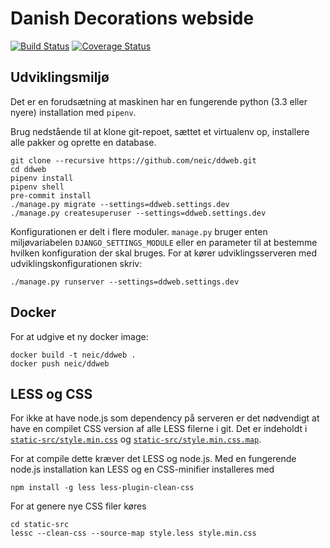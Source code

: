 # Danish Decorations webside

[![Build Status](https://travis-ci.org/neic/ddweb.svg?branch=master)](https://travis-ci.org/neic/ddweb)
[![Coverage Status](https://coveralls.io/repos/github/neic/ddweb/badge.svg?branch=master)](https://coveralls.io/github/neic/ddweb?branch=master)

## Udviklingsmiljø

Det er en forudsætning at maskinen har en fungerende python (3.3 eller nyere)
installation med `pipenv`.

Brug nedstående til at klone git-repoet, sættet et virtualenv op, installere
alle pakker og oprette en database.

```shell
git clone --recursive https://github.com/neic/ddweb.git
cd ddweb
pipenv install
pipenv shell
pre-commit install
./manage.py migrate --settings=ddweb.settings.dev
./manage.py createsuperuser --settings=ddweb.settings.dev
```

Konfigurationen er delt i flere moduler. `manage.py` bruger enten
miljøvariabelen `DJANGO_SETTINGS_MODULE` eller en parameter til at bestemme
hvilken konfiguration der skal bruges. For at kører udviklingsserveren med
udviklingskonfigurationen skriv:

```shell
./manage.py runserver --settings=ddweb.settings.dev
```

## Docker
For at udgive et ny docker image:
```
docker build -t neic/ddweb .
docker push neic/ddweb
```

## LESS og CSS

For ikke at have node.js som dependency på serveren er det nødvendigt at have en
compilet CSS version af alle LESS filerne i git. Det er indeholdt i
[`static-src/style.min.css`](static-src/style.min.css) og
[`static-src/style.min.css.map`](static-src/style.min.css.map).

For at compile dette kræver det LESS og node.js. Med en fungerende node.js
installation kan LESS og en CSS-minifier installeres med
```shell
npm install -g less less-plugin-clean-css
```
For at genere nye CSS filer køres
```shell
cd static-src
lessc --clean-css --source-map style.less style.min.css
```

